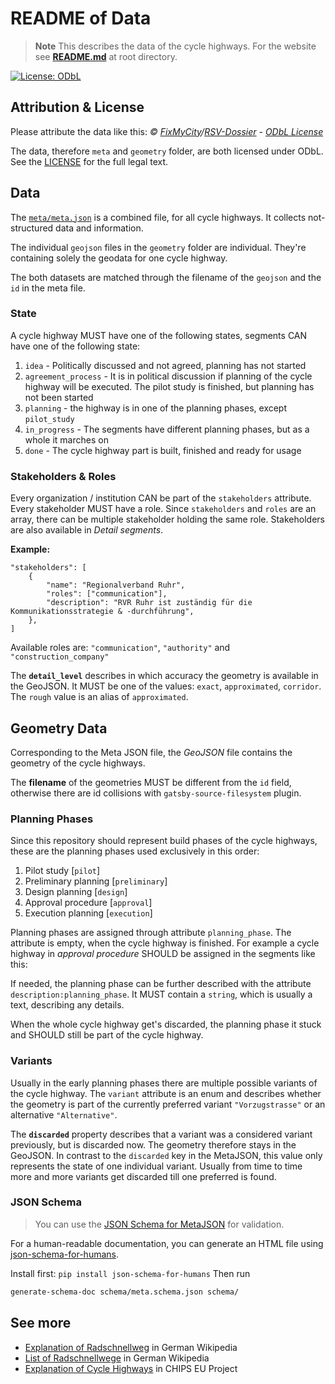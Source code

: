 # README of Data

> **Note** This describes the data of the cycle highways. For the website see [**README.md**](/README.md) at root directory.

[![License: ODbL](https://img.shields.io/badge/License-ODbL-brightgreen.svg)](https://opendatacommons.org/licenses/odbl/)

## Attribution & License

Please attribute the data like this:
*© [FixMyCity](https://fixmycity.de)/[RSV-Dossier](https://github.com/FixMyBerlin/rsv-dossier) - [ODbL License](https://opendatacommons.org/licenses/odbl/summary/index.html)*

The data, therefore `meta` and `geometry` folder, are both licensed under ODbL. See the [LICENSE](./LICENSE) for the full legal text.

## Data

The [`meta/meta.json`](./meta/meta.json) is a combined file, for all cycle highways. It collects not-structured data and information.

The individual `geojson` files in the `geometry` folder are individual. They're containing solely the geodata for one cycle highway.

The both datasets are matched through the filename of the `geojson` and the `id` in the meta file.

### State

A cycle highway MUST have one of the following states, segments CAN have one of the following state:

1. `idea` - Politically discussed and not agreed, planning has not started
2. `agreement_process` - It is in political discussion if planning of the cycle highway will be executed. The pilot study is finished, but planning has not been started
3. `planning` - the highway is in one of the planning phases, except `pilot_study`
4. `in_progress` - The segments have different planning phases, but as a whole it marches on
5. `done` - The cycle highway part is built, finished and ready for usage

### Stakeholders & Roles

Every organization / institution CAN be part of the `stakeholders` attribute. Every stakeholder MUST have a role. Since `stakeholders` and `roles` are an array, there can be multiple stakeholder holding the same role. Stakeholders are also available in _Detail segments_.

**Example:**

```jsonc
"stakeholders": [
    {
        "name": "Regionalverband Ruhr",
        "roles": ["communication"],
        "description": "RVR Ruhr ist zuständig für die Kommunikationsstrategie & -durchführung",
    },
]
```

Available roles are: `"communication"`, `"authority"` and `"construction_company"`

The **`detail_level`** describes in which accuracy the geometry is available in the GeoJSON. It MUST be one of the values: `exact`, `approximated`, `corridor`. The `rough` value is an alias of `approximated`.

## Geometry Data

Corresponding to the Meta JSON file, the _GeoJSON_ file contains the geometry of the cycle highways.

The **filename** of the geometries MUST be different from the `id` field, otherwise there are id collisions with `gatsby-source-filesystem` plugin.

### Planning Phases

Since this repository should represent build phases of the cycle highways, these are the planning phases used exclusively in this order:

1. Pilot study [`pilot`]
2. Preliminary planning [`preliminary`]
3. Design planning [`design`]
4. Approval procedure [`approval`]
5. Execution planning [`execution`]

Planning phases are assigned through attribute `planning_phase`. The attribute is empty, when the cycle highway is finished. For example a cycle highway in _approval procedure_ SHOULD be assigned in the segments like this:

If needed, the planning phase can be further described with the attribute `description:planning_phase`. It MUST contain a `string`, which is usually a text, describing any details.

When the whole cycle highway get's discarded, the planning phase it stuck and SHOULD still be part of the cycle highway.

### Variants

Usually in the early planning phases there are multiple possible variants of the cycle highway. The `variant` attribute is an enum and describes whether the geometry is part of the currently preferred variant `"Vorzugstrasse"` or an alternative `"Alternative"`.

The **`discarded`** property describes that a variant was a considered variant previously, but is discarded now. The geometry therefore stays in the GeoJSON. In contrast to the `discarded` key in the MetaJSON, this value only represents the state of one individual variant. Usually from time to time more and more variants get discarded till one preferred is found.

### JSON Schema

> You can use the [JSON Schema for MetaJSON](schema/meta.schema.json) for validation.

For a human-readable documentation, you can generate an HTML file using [json-schema-for-humans](https://pypi.org/project/json-schema-for-humans/).

Install first: `pip install json-schema-for-humans`
Then run

```sh
generate-schema-doc schema/meta.schema.json schema/
```

## See more

- [Explanation of Radschnellweg](https://de.wikipedia.org/wiki/Radschnellweg) in German Wikipedia
- [List of Radschnellwege](https://de.wikipedia.org/wiki/Liste_der_Radschnellverbindungen_in_Deutschland) in German Wikipedia
- [Explanation of Cycle Highways](https://cyclehighways.eu/about/what-is-a-cycle-highway.html) in CHIPS EU Project
